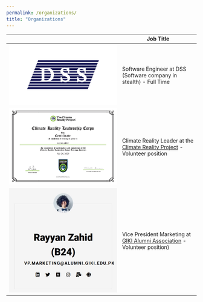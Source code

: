 ```yaml
---
permalink: /organizations/
title: "Organizations"
---
```


|                                                                                    | Job Title                                                                  |                                                                                                                                                                            
|------------------------------------------------------------------------------------|----------------------------------------------------------------------------|
| ![DSS Software Engineer](/assets/images/organizations/DSS-Software.jpg)| Software Engineer at DSS (Software company in stealth) - Full Time |
| ![Climate Reality Leader](/assets/images/organizations/Climate-Reality-Leader.jpg) | Climate Reality Leader at the [Climate Reality Project](https://www.climaterealityproject.org/) - Volunteer position |
| ![Vice President Marketing](/assets/images/organizations/VP-Marketing-GIKIAA.jpg) | Vice President Marketing at [GIKI Alumni Association](https://gikialumni.org/) - Volunteer position) |
